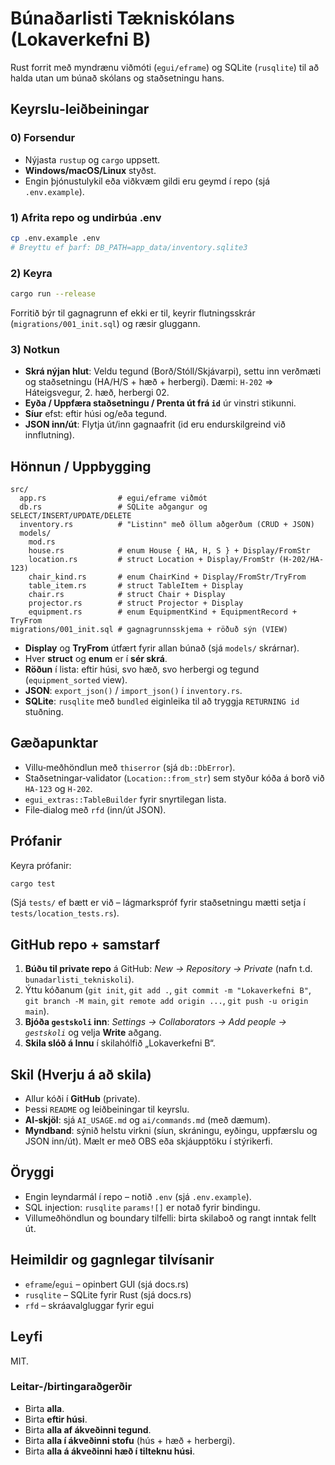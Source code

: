# Búnaðarlisti Tækniskólans (Lokaverkefni B)

Rust forrit með myndrænu viðmóti (`egui/eframe`) og SQLite (`rusqlite`) til að halda utan um búnað skólans og staðsetningu hans.

## Keyrslu‑leiðbeiningar

### 0) Forsendur
- Nýjasta `rustup` og `cargo` uppsett.
- **Windows/macOS/Linux** styðst.
- Engin þjónustulykil eða viðkvæm gildi eru geymd í repo (sjá `.env.example`).

### 1) Afrita repo og undirbúa .env
```bash
cp .env.example .env
# Breyttu ef þarf: DB_PATH=app_data/inventory.sqlite3
```

### 2) Keyra
```bash
cargo run --release
```
Forritið býr til gagnagrunn ef ekki er til, keyrir flutningsskrár (`migrations/001_init.sql`) og ræsir gluggann.

### 3) Notkun
- **Skrá nýjan hlut**: Veldu tegund (Borð/Stóll/Skjávarpi), settu inn verðmæti og staðsetningu (HA/H/S + hæð + herbergi). Dæmi: `H-202` ⇒ Háteigsvegur, 2. hæð, herbergi 02.
- **Eyða / Uppfæra staðsetningu / Prenta út frá `id`** úr vinstri stikunni.
- **Síur** efst: eftir húsi og/eða tegund.
- **JSON inn/út**: Flytja út/inn gagnaafrit (id eru endurskilgreind við innflutning).

## Hönnun / Uppbygging

```
src/
  app.rs                # egui/eframe viðmót
  db.rs                 # SQLite aðgangur og SELECT/INSERT/UPDATE/DELETE
  inventory.rs          # "Listinn" með öllum aðgerðum (CRUD + JSON)
  models/
    mod.rs
    house.rs            # enum House { HA, H, S } + Display/FromStr
    location.rs         # struct Location + Display/FromStr (H-202/HA-123)
    chair_kind.rs       # enum ChairKind + Display/FromStr/TryFrom
    table_item.rs       # struct TableItem + Display
    chair.rs            # struct Chair + Display
    projector.rs        # struct Projector + Display
    equipment.rs        # enum EquipmentKind + EquipmentRecord + TryFrom
migrations/001_init.sql # gagnagrunnsskjema + röðuð sýn (VIEW)
```

- **Display** og **TryFrom** útfært fyrir allan búnað (sjá `models/` skrárnar).
- Hver **struct** og **enum** er í **sér skrá**.
- **Röðun** í lista: eftir húsi, svo hæð, svo herbergi og tegund (`equipment_sorted` view).
- **JSON**: `export_json()` / `import_json()` í `inventory.rs`.
- **SQLite**: `rusqlite` með `bundled` eiginleika til að tryggja `RETURNING id` stuðning.

## Gæðapunktar
- Villu‑meðhöndlun með `thiserror` (sjá `db::DbError`).
- Staðsetningar‑validator (`Location::from_str`) sem styður kóða á borð við `HA-123` og `H-202`.
- `egui_extras::TableBuilder` fyrir snyrtilegan lista.
- File‑dialog með `rfd` (inn/út JSON).

## Prófanir
Keyra prófanir:
```bash
cargo test
```
(Sjá `tests/` ef bætt er við – lágmarkspróf fyrir staðsetningu mætti setja í `tests/location_tests.rs`).

## GitHub repo + samstarf
1. **Búðu til private repo** á GitHub: *New → Repository → Private* (nafn t.d. `bunadarlisti_tekniskoli`).
2. Ýttu kóðanum (`git init`, `git add .`, `git commit -m "Lokaverkefni B"`, `git branch -M main`, `git remote add origin ...`, `git push -u origin main`).
3. **Bjóða `gestskoli` inn**: *Settings → Collaborators → Add people → `gestskoli`* og velja **Write** aðgang.
4. **Skila slóð á Innu** í skilahólfið „Lokaverkefni B“.

## Skil (Hverju á að skila)
- Allur kóði í **GitHub** (private).
- Þessi `README` og leiðbeiningar til keyrslu.
- **AI‑skjöl**: sjá `AI_USAGE.md` og `ai/commands.md` (með dæmum).
- **Myndband**: sýnið helstu virkni (síun, skráningu, eyðingu, uppfærslu og JSON inn/út). Mælt er með OBS eða skjáupptöku í stýrikerfi.

## Öryggi
- Engin leyndarmál í repo – notið `.env` (sjá `.env.example`).
- SQL injection: `rusqlite` `params![]` er notað fyrir bindingu.
- Villumeðhöndlun og boundary tilfelli: birta skilaboð og rangt inntak fellt út.

## Heimildir og gagnlegar tilvísanir
- `eframe`/`egui` – opinbert GUI (sjá docs.rs)  
- `rusqlite` – SQLite fyrir Rust (sjá docs.rs)  
- `rfd` – skráavalgluggar fyrir egui

## Leyfi
MIT.

### Leitar-/birtingaraðgerðir
- Birta **alla**.
- Birta **eftir húsi**.
- Birta **alla af ákveðinni tegund**.
- Birta **alla í ákveðinni stofu** (hús + hæð + herbergi).
- Birta **alla á ákveðinni hæð í tilteknu húsi**.
